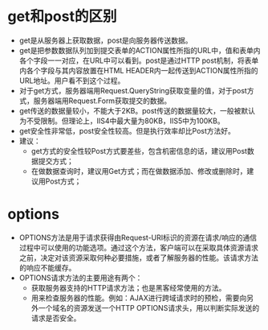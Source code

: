# get和post的区别
* get是从服务器上获取数据，post是向服务器传送数据。
* get是把参数数据队列加到提交表单的ACTION属性所指的URL中，值和表单内各个字段一一对应，在URL中可以看到。post是通过HTTP post机制，将表单内各个字段与其内容放置在HTML HEADER内一起传送到ACTION属性所指的URL地址。用户看不到这个过程。
* 对于get方式，服务器端用Request.QueryString获取变量的值，对于post方式，服务器端用Request.Form获取提交的数据。
* get传送的数据量较小，不能大于2KB。post传送的数据量较大，一般被默认为不受限制。但理论上，IIS4中最大量为80KB，IIS5中为100KB。
* get安全性非常低，post安全性较高。但是执行效率却比Post方法好。
* 建议：
    - get方式的安全性较Post方式要差些，包含机密信息的话，建议用Post数据提交方式；
    - 在做数据查询时，建议用Get方式；而在做数据添加、修改或删除时，建议用Post方式；

# options
* OPTIONS方法是用于请求获得由Request-URI标识的资源在请求/响应的通信过程中可以使用的功能选项。通过这个方法，客户端可以在采取具体资源请求之前，决定对该资源采取何种必要措施，或者了解服务器的性能。该请求方法的响应不能缓存。
* OPTIONS请求方法的主要用途有两个：
    - 获取服务器支持的HTTP请求方法；也是黑客经常使用的方法。
    - 用来检查服务器的性能。例如：AJAX进行跨域请求时的预检，需要向另外一个域名的资源发送一个HTTP OPTIONS请求头，用以判断实际发送的请求是否安全。
